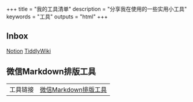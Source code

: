+++
title = "我的工具清单"
description = "分享我在使用的一些实用小工具"
keywords = "工具"
outputs = "html"
+++

## Inbox

[Notion](https://www.notion.so)
[TiddlyWiki](https://tiddlywiki.com/)

## 微信Markdown排版工具

| | |
| -- | -- |
| 工具链接 | [微信Markdown排版工具](https://mdnice.com/) |
